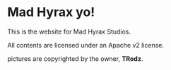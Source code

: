 # Mad Hyrax yo!

This is the website for Mad Hyrax Studios.

All contents are licensed under an Apache v2 license.

pictures are copyrighted by the owner, **TRodz**.